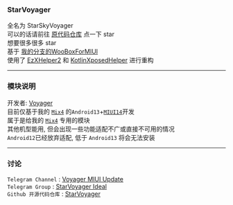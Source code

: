 ### StarVoyager
全名为 StarSkyVoyager  
可以的话请前往 [原代码仓库](https://github.com/hosizoraru/StarVoyager) 点一下 star  
想要很多很多 star  
基于 [我的分支的WooBoxForMIUI](https://github.com/hosizoraru/WooBoxForMIUI)  
使用了 [EzXHelper2](https://github.com/KyuubiRan/EzXHelper)
和 [KotlinXposedHelper](https://github.com/yujincheng08/BiliRoaming/blob/master/app/src/main/java/me/iacn/biliroaming/utils/KotlinXposedHelper.kt)
进行重构

---

### 模块说明
开发者: [Voyager](https://github.com/hosizoraru)  
目前仅基于我的 [`Mix4`](https://zh.wikipedia.org/wiki/小米MIX_4) 的`Android13`+[`MIUI14`](https://home.miui.com)开发  
属于是给我的 [`Mix4`](https://zh.wikipedia.org/wiki/小米MIX_4) 专用的模块  
其他机型能用, 但会出现一些功能适配不广或直接不可用的情况  
`Android12`已经放弃适配, 低于 `Android13` 将会无法安装  

---

### 讨论
`Telegram Channel` : [Voyager MIUI Update](https://t.me/VoyagerMIUIUpdate)  
`Telegram Group` : [StarVoyager Ideal](https://t.me/+xtTB-ijLrlY2ZjFl)  
`Github 开源代码仓库` : [StarVoyager](https://github.com/hosizoraru/StarVoyager)
